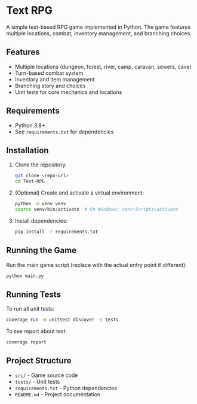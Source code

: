 # Text RPG

A simple text-based RPG game implemented in Python. The game features multiple locations, combat, inventory management, and branching choices.

## Features
- Multiple locations (dungeon, forest, river, camp, caravan, sewers, cave)
- Turn-based combat system
- Inventory and item management
- Branching story and choices
- Unit tests for core mechanics and locations

## Requirements
- Python 3.8+
- See `requirements.txt` for dependencies

## Installation
1. Clone the repository:
   ```sh
   git clone <repo-url>
   cd Text-RPG
   ```
2. (Optional) Create and activate a virtual environment:
   ```sh
   python -m venv venv
   source venv/bin/activate  # On Windows: venv\Scripts\activate
   ```
3. Install dependencies:
   ```sh
   pip install -r requirements.txt
   ```

## Running the Game
Run the main game script (replace with the actual entry point if different):
```sh
python main.py
```

## Running Tests
To run all unit tests:

```sh
coverage run -m unittest discover -s tests
```

To see report about test:
```sh
coverage report
```

## Project Structure
- `src/` - Game source code
- `tests/` - Unit tests
- `requirements.txt` - Python dependencies
- `README.md` - Project documentation
